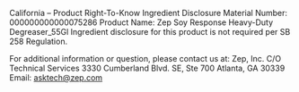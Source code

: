  
 
 
California – Product Right-To-Know Ingredient Disclosure 
Material Number: 000000000000075286 
Product Name: Zep Soy Response Heavy-Duty Degreaser_55Gl 
Ingredient disclosure for this product is not required per SB 258 Regulation. 
 
For additional information or question, please contact us at: 
Zep, Inc. 
C/O Technical Services 
3330 Cumberland Blvd. SE, Ste 700 
Atlanta, GA 30339 
Email: asktech@zep.com 
 
 
 
 
